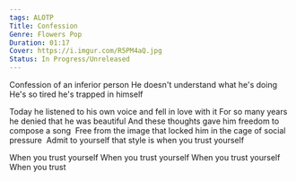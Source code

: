 ```yaml
---
tags: ALOTP
Title: Confession
Genre: Flowers Pop
Duration: 01:17
Cover: https://i.imgur.com/R5PM4aQ.jpg
Status: In Progress/Unreleased
---
```


Confession of an inferior person
He doesn't understand what he's doing
He's so tired he's trapped in himself

Today he listened to his own voice and fell in love with it
For so many years he denied that he was beautiful
And these thoughts gave him freedom to compose a song 
Free from the image that locked him in the cage of social pressure 
Admit to yourself that style is when you trust yourself 

When you trust yourself 
When you trust yourself 
When you trust yourself 
When you trust